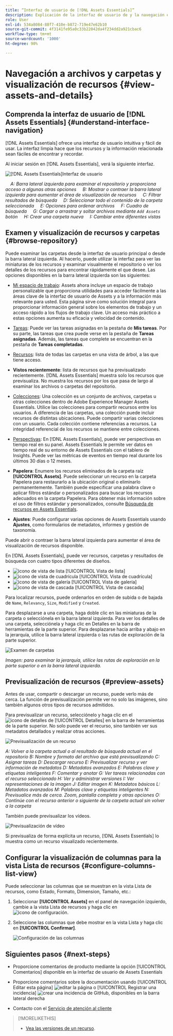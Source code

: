 ```yaml
---
title: “Interfaz de usuario de [!DNL Assets Essentials]”
description: Explicación de la interfaz de usuario de y la navegación en [!DNL Assets Essentials].
role: User
exl-id: 534a8084-88f7-410e-b872-719e47e62b10
source-git-commit: 4f3141fe95a0c33b22042da4f234dd2a921cbac6
workflow-type: tm+mt
source-wordcount: '1000'
ht-degree: 90%

---
```


# Navegación a archivos y carpetas y visualización de recursos {#view-assets-and-details}

<!-- TBD: Give screenshots of all views with many assets. Zoom out to showcase how the thumbnails/tiles flow on the UI in different views. -->

<!-- TBD: The options in left sidebar may change. Shared with me and Shared by me are missing for now. Update this section as UI is updated. -->

## Comprenda la interfaz de usuario de [!DNL Assets Essentials] {#understand-interface-navigation}

[!DNL Assets Essentials] ofrece una interfaz de usuario intuitiva y fácil de usar. La interfaz limpia hace que los recursos y la información relacionada sean fáciles de encontrar y recordar.

Al iniciar sesión en [!DNL Assets Essentials], verá la siguiente interfaz.

![[!DNL Assets Essentials]Interfaz de usuario](assets/essentials-interface.png)

    *A: Barra lateral izquierda para examinar el repositorio y proporciona acceso a algunas otras opciones*
    *B: Mostrar o contraer la barra lateral izquierda para aumentar el área de visualización de recursos*
    *C: Filtrar resultados de búsqueda*
    *D: Seleccionar todo el contenido de la carpeta seleccionada*
    *E: Opciones para ordenar archivos*
    *F: Cuadro de búsqueda*
    *G: Cargar o arrastrar y soltar archivos mediante `Add Assets` botón*
    *H: Crear una carpeta nueva*
    *I: Cambiar entre diferentes vistas*

<!-- TBD: Need an embedded video here with narration. It has to be hosted on MPC to be embeddable. -->

## Examen y visualización de recursos y carpetas {#browse-repository}

Puede examinar las carpetas desde la interfaz de usuario principal o desde la barra lateral izquierda. Al hacerlo, puede utilizar la interfaz para ver las miniaturas de los recursos y examinar visualmente el repositorio o ver los detalles de los recursos para encontrar rápidamente el que desee. Las opciones disponibles en la barra lateral izquierda son las siguientes:

* [Mi espacio de trabajo](https://experienceleague.adobe.com/docs/experience-manager-assets-essentials/help/my-workspace.html?lang=es): Assets ahora incluye un espacio de trabajo personalizable que proporciona utilidades para acceder fácilmente a las áreas clave de la interfaz de usuario de Assets y a la información más relevante para usted. Esta página sirve como solución integral para proporcionar información general sobre los elementos de trabajo y un acceso rápido a los flujos de trabajo clave. Un acceso más práctico a estas opciones aumenta su eficacia y velocidad de contenido.
* [Tareas](https://experienceleague.adobe.com/docs/experience-manager-assets-essentials/help/my-workspace.html?lang=es): Puede ver las tareas asignadas en la pestaña de **Mis tareas**. Por su parte, las tareas que crea puede verse en la pestaña de **Tareas asignadas**. Además, las tareas que complete se encuentran en la pestaña de **Tareas completadas**.
* [Recursos](https://experienceleague.adobe.com/docs/experience-manager-assets-essentials/help/manage-organize.html?lang=es): lista de todas las carpetas en una vista de árbol, a las que tiene acceso.
* **Vistos recientemente**: lista de recursos que ha previsualizado recientemente. [!DNL Assets Essentials] muestra solo los recursos que previsualiza. No muestra los recursos por los que pasa de largo al examinar los archivos o carpetas del repositorio.
* [Colecciones](https://experienceleague.adobe.com/docs/experience-manager-assets-essentials/help/manage-collections.html?lang=es): Una colección es un conjunto de archivos, carpetas u otras colecciones dentro de Adobe Experience Manager Assets Essentials. Utilice las colecciones para compartir recursos entre los usuarios. A diferencia de las carpetas, una colección puede incluir recursos de distintas ubicaciones. Puede compartir varias colecciones con un usuario. Cada colección contiene referencias a recursos. La integridad referencial de los recursos se mantiene entre colecciones.

* [Perspectivas](https://experienceleague.adobe.com/docs/experience-manager-assets-essentials/help/manage-reports.html?lang=es#view-live-statistics): En [!DNL Assets Essentials], puede ver perspectivas en tiempo real en su panel. Assets Essentials le permite ver datos en tiempo real de su entorno de Assets Essentials con el tablero de Insights. Puede ver las métricas de eventos en tiempo real durante los últimos 30 días o 12 meses.
* **Papelera**: Enumere los recursos eliminados de la carpeta raíz **[!UICONTROL Assets]**. Puede seleccionar un recurso en la carpeta Papelera para restaurarlo a la ubicación original o eliminarlo permanentemente. También puede especificar una palabra clave o aplicar filtros estándar o personalizados para buscar los recursos adecuados en la carpeta Papelera. Para obtener más información sobre el uso de filtros estándar y personalizados, consulte [Búsqueda de recursos en Assets Essentials](search.md).
* **Ajustes**: Puede configurar varias opciones de Assets Essentials usando **Ajustes**, como formularios de metadatos, informes y gestión de taxonomía.

<!-- TBD: Not sure if we want to publish these right now. CC Libs are beta as per Greg.
* **Libraries**: Access to [!DNL Adobe Creative Cloud Team] (CCT) Libraries view. This view is visible only if the user is entitled to CCT Libraries.
-->

<!-- TBD: My Work Space shows task inbox and it is not visible on AEM Cloud Demos as of now. It is the source of truth server hence not documenting My Work Space option for now.
-->

Puede abrir o contraer la barra lateral izquierda para aumentar el área de visualización de recursos disponible.

En [!DNL Assets Essentials], puede ver recursos, carpetas y resultados de búsqueda con cuatro tipos diferentes de diseños.

* ![icono de vista de lista](assets/do-not-localize/list-view.png) [!UICONTROL Vista de lista]
* ![icono de vista de cuadrícula](assets/do-not-localize/grid-view.png) [!UICONTROL Vista de cuadrícula]
* ![icono de vista de galería](assets/do-not-localize/gallery-view.png) [!UICONTROL Vista de galería]
* ![icono de vista de cascada](assets/do-not-localize/waterfall-view.png) [!UICONTROL Vista de cascada]

Para localizar recursos, puede ordenarlos en orden de subida o de bajada de `Name`, `Relevancy`, `Size`, `Modified` y `Created`.

Para desplazarse a una carpeta, haga doble clic en las miniaturas de la carpeta o selecciónela en la barra lateral izquierda. Para ver los detalles de una carpeta, selecciónela y haga clic en Detalles en la barra de herramientas de la parte superior. Para desplazarse hacia arriba y abajo en la jerarquía, utilice la barra lateral izquierda o las rutas de exploración de la parte superior.

![Examen de carpetas](assets/browsing-folders.png)

*Imagen: para examinar la jerarquía, utilice las rutas de exploración en la parte superior o en la barra lateral izquierda.*

## Previsualización de recursos {#preview-assets}

Antes de usar, compartir o descargar un recurso, puede verlo más de cerca. La función de previsualización permite ver no solo las imágenes, sino también algunos otros tipos de recursos admitidos.

Para previsualizar un recurso, selecciónelo y haga clic en el ![icono de detalles](assets/do-not-localize/edit-in-icon.png) de [!UICONTROL Detalles] en la barra de herramientas de la parte superior. No solo puede ver el recurso, sino también ver sus metadatos detallados y realizar otras acciones.

![Previsualización de un recurso](assets/preview-asset-2.png)

*A: Volver a la carpeta actual o al resultado de búsqueda actual en el repositorio*
*B: Nombre y formato del archivo que está previsualizando*
*C: Asignar tareas*
*D: Descargar recurso*
*E: Previsualizar recurso y ver información de metadatos*
*D: Metadatos avanzados*
*E: Palabras clave y etiquetas inteligentes*
*F: Comentar y anotar*
*G: Ver tareas relacionadas con el recurso seleccionado*
*H: Ver y administrar versiones*
*I: Ver representaciones de la imagen*
*J: Editar imagen*
*K: Metadatos básicos*
*L: Metadatos avanzados*
*M: Palabras clave y etiquetas inteligentes*
*N: Previsualice más de cerca. Zoom, pantalla completa y otras opciones*
*O: Continúe con el recurso anterior o siguiente de la carpeta actual sin volver a la carpeta*

También puede previsualizar los vídeos.

![Previsualización de vídeo](/help/using/assets/preview-video.png)

Si previsualiza de forma explícita un recurso, [!DNL Assets Essentials] lo muestra como un recurso visualizado recientemente.

<!-- TBD: Describe the options.

Explicitly previewed assets are displayed as recently viewed assets. Give screenshot of this.
Other use cases after previewing.
-->

## Configurar la visualización de columnas para la vista Lista de recursos {#configure-columns-list-view}

Puede seleccionar las columnas que se muestran en la vista Lista de recursos, como Estado, Formato, Dimension, Tamaño, etc.:

1. Seleccionar **[!UICONTROL Assets]** en el panel de navegación izquierdo, cambie a la vista Lista de recursos y haga clic en ![icono de configuración](assets/settings-icon.svg).

1. Seleccione las columnas que debe mostrar en la vista Lista y haga clic en **[!UICONTROL Confirmar]**.

   ![Configuración de las columnas](/help/using/assets/configure-columns.png)

## Siguientes pasos {#next-steps}

* Proporcione comentarios de producto mediante la opción [!UICONTROL Comentarios] disponible en la interfaz de usuario de Assets Essentials

* Proporcione comentarios sobre la documentación usando [!UICONTROL Editar esta página] ![editar la página](assets/do-not-localize/edit-page.png) o [!UICONTROL Registrar una incidencia] ![crear una incidencia de GitHub](assets/do-not-localize/github-issue.png), disponibles en la barra lateral derecha

* Contacto con el [Servicio de atención al cliente](https://experienceleague.adobe.com/?support-solution=General&amp;lang=es#support)

>[!MORELIKETHIS]
>
>* [Vea las versiones de un recurso](/help/using/manage-organize.md#view-versions).
